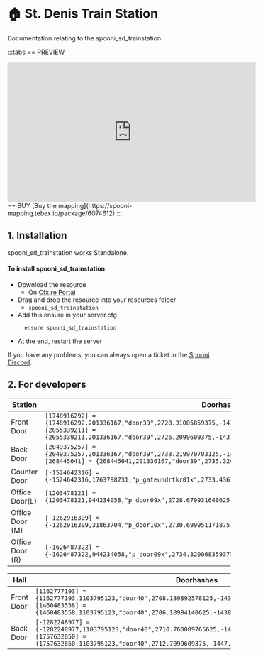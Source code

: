 # 🏠 St. Denis Train Station
Documentation relating to the spooni_sd_trainstation.

:::tabs
== PREVIEW
<iframe width="560" height="315" src="https://www.youtube.com/embed/UU5XO4TC_Qg?si=ZAvcn8Vb4wjiV3Kl" frameborder="0" allow="accelerometer; autoplay; clipboard-write; encrypted-media; gyroscope; picture-in-picture; web-share" allowfullscreen></iframe>
== BUY
[Buy the mapping](https://spooni-mapping.tebex.io/package/6074612)
:::

## 1. Installation
spooni_sd_trainstation works Standalone.  

#### To install spooni_sd_trainstation:
- Download the resource
  - On [Cfx.re Portal](https://portal.cfx.re/)
- Drag and drop the resource into your resources folder
  - `spooni_sd_trainstation`
- Add this ensure in your server.cfg
  ```
    ensure spooni_sd_trainstation
  ```
- At the end, restart the server

If you have any problems, you can always open a ticket in the [Spooni Discord](https://discord.gg/spooni).

## 2. For developers
| Station                   | Doorhashes
|---------------------------|----------------------------------------------------------------------------------|
| Front Door                | `[1748916292] = {1748916292,201336167,"door39",2728.31005859375,-1430.1700439453125,45.34000015258789}` <br> `[2055339211] = {2055339211,201336167,"door39",2726.2099609375,-1431.1500244140625,45.34000015258789}`
| Back Door                 | `[2049375257] = {2049375257,201336167,"door39",2733.219970703125,-1437.4599609375,45.33267974853515}` <br> `[268445641] = {268445641,201336167,"door39",2735.320068359375,-1436.47998046875,45.33267974853515}`
| Counter Door              | `[-1524642316] = {-1524642316,1763798731,"p_gateundrtkr01x",2733.436767578125,-1429.718505859375,45.05996704101562}`
| Office Door(L)            | `[1203478121] = {1203478121,944234058,"p_door09x",2728.679931640625,-1431.3900146484375,51.55926513671875}`
| Office Door (M)           | `[-1262916309] = {-1262916309,31863704,"p_door10x",2730.699951171875,-1431.4599609375,51.56363296508789}`
| Office Door (R)           | `[-1626487322] = {-1626487322,944234058,"p_door09x",2734.320068359375,-1435.239990234375,51.5598258972168}`

| Hall                      | Doorhashes
|---------------------------|----------------------------------------------------------------------------------|
| Front Door                | `[1162777193] = {1162777193,1103795123,"door40",2708.139892578125,-1437.949951171875,45.33467483520508}` <br> `[1460483558] = {1460483558,1103795123,"door40",2706.18994140625,-1438.8599853515625,45.33467483520508}`
| Back Door                 | `[-1282248977] = {-1282248977,1103795123,"door40",2710.760009765625,-1448.5799560546875,45.33761596679687}` <br> `[1757632850] = {1757632850,1103795123,"door40",2712.7099609375,-1447.6700439453125,45.33761596679687}`

